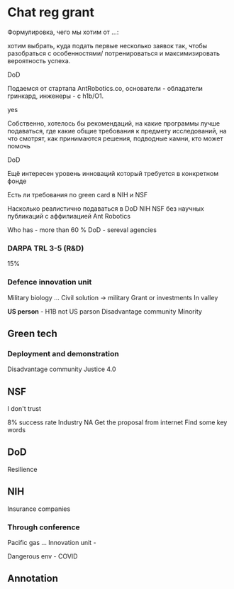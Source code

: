 # Chat reg grant

Формулировка, чего мы хотим от ...:

хотим выбрать, куда подать первые несколько заявок так, чтобы разобраться с особенностями/ потренироваться и максимизировать вероятность успеха.

DoD

Подаемся от стартапа AntRobotics.co, основатели - обладатели гринкард, инженеры - с h1b/O1.

yes

Собственно, хотелось бы рекомендаций, на какие программы лучше подаваться, где какие общие требования к предмету исследований, на что смотрят, как принимаются решения, подводные камни, кто может помочь

DoD

Ещё интересен уровень инноваций который требуется в конкретном фонде

Есть ли требования по green card в NIH и NSF

Насколько реалистично подаваться в DoD NIH NSF без научных публикаций с аффилиацией Ant Robotics

Who has - more than 60 %
DoD - sereval agencies
### DARPA TRL 3-5 (R&D)
15%

### Defence innovation unit
Military biology ...
Civil solution -> military 
Grant or investments
In valley 

**US person** - H1B not US parson 
Disadvantage community
Minority 

## Green tech
### Deployment and demonstration 
Disadvantage community
Justice 4.0

## NSF
I don't trust 

8% success rate 
Industry NA
Get the proposal from internet 
Find some key words

## DoD
Resilience  

## NIH
Insurance companies 

### Through conference 
Pacific gas ...
Innovation unit - 

Dangerous env - COVID

## Annotation


